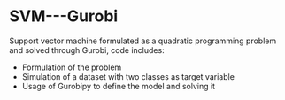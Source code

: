 # SVM---Gurobi
Support vector machine formulated as a quadratic programming problem and solved through Gurobi, code includes:

- Formulation of the problem
- Simulation of a dataset with two classes as target variable
- Usage of Gurobipy to define the model and solving it
